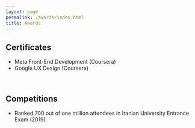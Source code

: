 ```yaml
---
layout: page
permalink: /awards/index.html
title: Awards
---
```



## Certificates

- Meta Front-End Development (Coursera)
- Google UX Design (Coursera)

<br>

## Competitions

- Ranked 700 out of one million attendees in Iranian University Entrance Exam (2019)

